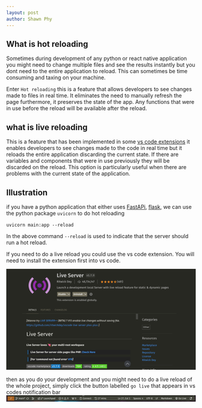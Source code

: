 ```yaml
--- 
layout: post
author: Shawn Phy
--- 
```


## What is hot reloading
Sometimes during development of any python or react native application you might need to change multiple files and see the results instantly but you dont need to the entire application to reload. This can sometimes be time consuming and taxing on your machine. 

Enter `Hot reloading` this is a feature that allows developers to see changes made to files in real time. It eliminates the need to manually refresh the page furthermore, it preserves the state of the app. Any functions that were in use before the reload will be available after the reload. 

## what is live reloading
This is a feature that has been implemented in some [vs code extensions](https://marketplace.visualstudio.com/items?itemName=ritwickdey.LiveServer) it enables developers to see changes made to the code in real time but it reloads the entire application discarding the current state. If there are variables and components that were in use previously they will be discarded on the reload. This option is particularly useful when there are problems with the current state of the application. 

## Illustration 
if you have a python application that either uses [FastAPi](https://fastapi.tiangolo.com/), [flask](https://flask.palletsprojects.com/en/3.0.x/), we can use the python package `uvicorn` to do hot reloading 
```
uvicorn main:app --reload
```
In the above command `--reload` is used to indicate that the server should run a hot reload. 

If you need to do a live reload you could use the vs code extension. 
You will need to install the extension first into vs code. 

![image](assets/images/liveserverinstall.png)

then as you do your development and you might need to do a live reload of the whole project, simply click the button labelled `go live` that appears in vs codes notification bar
![image](assets/images/golive.png)



